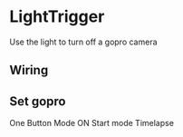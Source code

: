 LightTrigger
============

Use the light to turn off a gopro camera

Wiring
------


Set gopro
---------

One Button Mode ON
Start mode Timelapse
